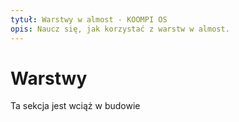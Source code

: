 ```yaml
---
tytuł: Warstwy w almost - KOOMPI OS
opis: Naucz się, jak korzystać z warstw w almost.
---
```


# Warstwy

Ta sekcja jest wciąż w budowie
